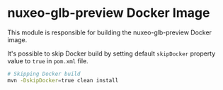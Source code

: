 # nuxeo-glb-preview Docker Image

This module is responsible for building the nuxeo-glb-preview Docker image.


It's possible to skip Docker build by setting default `skipDocker` property value to `true` in `pom.xml` file.

```bash
# Skipping Docker build
mvn -DskipDocker=true clean install
```
